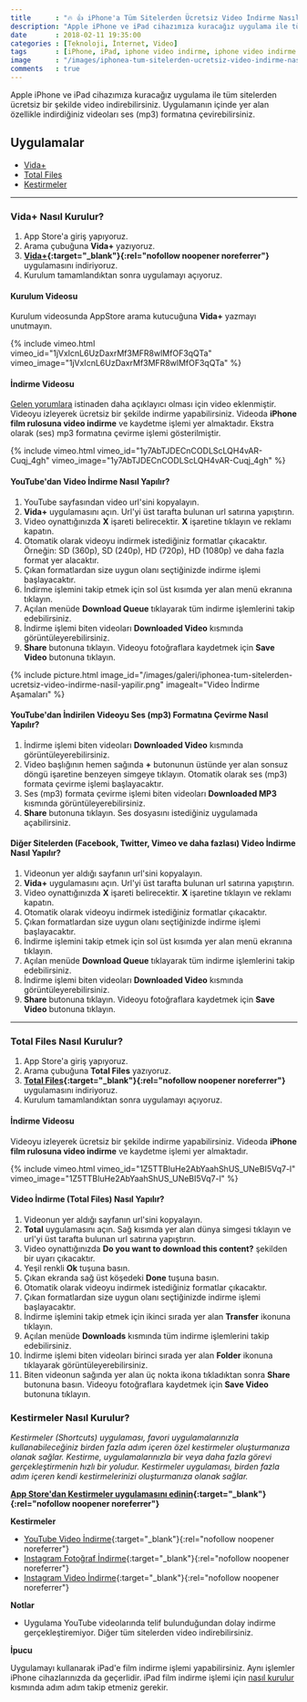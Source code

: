 ```yaml
---
title      : "🔥 👍 iPhone'a Tüm Sitelerden Ücretsiz Video İndirme Nasıl Yapılır?"
description: "Apple iPhone ve iPad cihazımıza kuracağız uygulama ile tüm sitelerden ücretsiz bir şekilde video indirebilirsiniz. Uygulamanın içinde yer alan özellikle indirdiğiniz videoları ses (mp3) formatına çevirebilirsiniz."
date       : 2018-02-11 19:35:00
categories : [Teknoloji, İnternet, Video]
tags       : [iPhone, iPad, iphone video indirme, iphone video indirme programı, ios video indirme, ıphone video indirme, twitter video indirme ios, iphone video indirme 2019]
image      : "/images/iphonea-tum-sitelerden-ucretsiz-video-indirme-nasil-yapilir.png"
comments   : true
---
```


Apple iPhone ve iPad cihazımıza kuracağız uygulama ile tüm sitelerden ücretsiz bir şekilde video indirebilirsiniz. Uygulamanın içinde yer alan özellikle indirdiğiniz videoları ses (mp3) formatına çevirebilirsiniz.

## Uygulamalar

- [Vida+](#vida-nasıl-kurulur)
- [Total Files](#total-files-nasıl-kurulur)
- [Kestirmeler](#kestirmeler-nasıl-kurulur)

---

### Vida+ Nasıl Kurulur?

1. App Store'a giriş yapıyoruz.
2. Arama çubuğuna **Vida+** yazıyoruz.
3. **[Vida+](https://apple.co/2UeQ3oJ){:target="_blank"}{:rel="nofollow noopener noreferrer"}** uygulamasını indiriyoruz.
4. Kurulum tamamlandıktan sonra uygulamayı açıyoruz.

#### Kurulum Videosu 

Kurulum videosunda AppStore arama kutucuğuna **Vida+** yazmayı unutmayın.

{% include vimeo.html vimeo_id="1jVxIcnL6UzDaxrMf3MFR8wlMfOF3qQTa" vimeo_image="1jVxIcnL6UzDaxrMf3MFR8wlMfOF3qQTa" %}

#### İndirme Videosu

[Gelen yorumlara]({{site.url}}/2018/iphone-cihaza-tum-sitelerden-ucretsiz-video-indirme-nasil-yapilir/#comment-3931533922) istinaden daha açıklayıcı olması için video eklenmiştir. Videoyu izleyerek ücretsiz bir şekilde indirme yapabilirsiniz. Videoda **iPhone film rulosuna video indirme** ve kaydetme işlemi yer almaktadır. Ekstra olarak (ses) mp3 formatına çevirme işlemi gösterilmiştir.

{% include vimeo.html vimeo_id="1y7AbTJDECnCODLScLQH4vAR-Cuqj_4gh" vimeo_image="1y7AbTJDECnCODLScLQH4vAR-Cuqj_4gh" %}

#### YouTube'dan Video İndirme Nasıl Yapılır?

1. YouTube sayfasından video url'sini kopyalayın.
2. **Vida+** uygulamasını açın. Url'yi üst tarafta bulunan url satırına yapıştırın.
3. Video oynattığınızda **X** işareti belirecektir. **X** işaretine tıklayın ve reklamı kapatın.
4. Otomatik olarak videoyu indirmek istediğiniz formatlar çıkacaktır. Örneğin: SD (360p), SD (240p), HD (720p), HD (1080p) ve daha fazla format yer alacaktır.
5. Çıkan formatlardan size uygun olanı seçtiğinizde indirme işlemi başlayacaktır.
6. İndirme işlemini takip etmek için sol üst kısımda yer alan menü ekranına tıklayın.
7. Açılan menüde **Download Queue** tıklayarak tüm indirme işlemlerini takip edebilirsiniz.
8. İndirme işlemi biten videoları **Downloaded Video** kısmında görüntüleyerebilirsiniz. 
9. **Share** butonuna tıklayın. Videoyu fotoğraflara kaydetmek için **Save Video** butonuna tıklayın.

{% include picture.html image_id="/images/galeri/iphonea-tum-sitelerden-ucretsiz-video-indirme-nasil-yapilir.png" imagealt="Video İndirme Aşamaları" %}

#### YouTube'dan İndirilen Videoyu Ses (mp3) Formatına Çevirme Nasıl Yapılır?

1. İndirme işlemi biten videoları **Downloaded Video** kısmında görüntüleyerebilirsiniz.
2. Video başlığının hemen sağında **+** butonunun üstünde yer alan sonsuz döngü işaretine benzeyen simgeye tıklayın. Otomatik olarak  ses (mp3) formata çevirme işlemi başlayacaktır.
3. Ses (mp3) formata çevirme işlemi biten videoları **Downloaded MP3** kısmında görüntüleyerebilirsiniz. 
9. **Share** butonuna tıklayın. Ses dosyasını istediğiniz uygulamada açabilirsiniz.

#### Diğer Sitelerden (Facebook, Twitter, Vimeo ve daha fazlası) Video İndirme Nasıl Yapılır?

1. Videonun yer aldığı sayfanın url'sini kopyalayın.
2. **Vida+** uygulamasını açın. Url'yi üst tarafta bulunan url satırına yapıştırın.
3. Video oynattığınızda **X** işareti belirecektir. **X** işaretine tıklayın ve reklamı kapatın.
4. Otomatik olarak videoyu indirmek istediğiniz formatlar çıkacaktır.
5. Çıkan formatlardan size uygun olanı seçtiğinizde indirme işlemi başlayacaktır.
6. İndirme işlemini takip etmek için sol üst kısımda yer alan menü ekranına tıklayın.
7. Açılan menüde **Download Queue** tıklayarak tüm indirme işlemlerini takip edebilirsiniz.
8. İndirme işlemi biten videoları **Downloaded Video** kısmında görüntüleyerebilirsiniz. 
9. **Share** butonuna tıklayın. Videoyu fotoğraflara kaydetmek için **Save Video** butonuna tıklayın.

---

### Total Files Nasıl Kurulur?

1. App Store'a giriş yapıyoruz.
2. Arama çubuğuna **Total Files** yazıyoruz.
3. **[Total Files](https://apple.co/2ItdbYZ){:target="_blank"}{:rel="nofollow noopener noreferrer"}** uygulamasını indiriyoruz.
4. Kurulum tamamlandıktan sonra uygulamayı açıyoruz.

#### İndirme Videosu

Videoyu izleyerek ücretsiz bir şekilde indirme yapabilirsiniz. Videoda **iPhone film rulosuna video indirme** ve kaydetme işlemi yer almaktadır.

{% include vimeo.html vimeo_id="1Z5TTBIuHe2AbYaahShUS_UNeBI5Vq7-l" vimeo_image="1Z5TTBIuHe2AbYaahShUS_UNeBI5Vq7-l" %}

#### Video İndirme (Total Files) Nasıl Yapılır?

1. Videonun yer aldığı sayfanın url'sini kopyalayın.
2. **Total** uygulamasını açın. Sağ kısımda yer alan dünya simgesi tıklayın ve url'yi üst tarafta bulunan url satırına yapıştırın.
3. Video oynattığınızda **Do you want to download this content?** şekilden bir uyarı çıkacaktır. 
4. Yeşil renkli **Ok** tuşuna basın.
5. Çıkan ekranda sağ üst köşedeki **Done** tuşuna basın.
6. Otomatik olarak videoyu indirmek istediğiniz formatlar çıkacaktır.
7. Çıkan formatlardan size uygun olanı seçtiğinizde indirme işlemi başlayacaktır.
8. İndirme işlemini takip etmek için ikinci sırada yer alan **Transfer** ikonuna tıklayın.
9. Açılan menüde **Downloads** kısmında tüm indirme işlemlerini takip edebilirsiniz.
10. İndirme işlemi biten videoları birinci sırada yer alan **Folder** ikonuna tıklayarak görüntüleyerebilirsiniz.
11. Biten videonun sağında yer alan üç nokta ikona tıkladıktan sonra **Share** butonuna basın. Videoyu fotoğraflara kaydetmek için **Save Video** butonuna tıklayın.


### Kestirmeler Nasıl Kurulur?

*Kestirmeler (Shortcuts) uygulaması, favori uygulamalarınızla kullanabileceğiniz birden fazla adım içeren özel kestirmeler oluşturmanıza olanak sağlar. Kestirme, uygulamalarınızla bir veya daha fazla görevi gerçekleştirmenin hızlı bir yoludur. Kestirmeler uygulaması, birden fazla adım içeren kendi kestirmelerinizi oluşturmanıza olanak sağlar.*

**[App Store'dan Kestirmeler uygulamasını edinin](https://apple.co/2Gw74B1){:target="_blank"}{:rel="nofollow noopener noreferrer"}**

**Kestirmeler**
- [YouTube Video İndirme](http://bit.ly/2UJ0RKG){:target="_blank"}{:rel="nofollow noopener noreferrer"}
- [Instagram Fotoğraf İndirme](http://bit.ly/2GverZw){:target="_blank"}{:rel="nofollow noopener noreferrer"}
- [Instagram Video İndirme](http://bit.ly/2Zkete0){:target="_blank"}{:rel="nofollow noopener noreferrer"}

**Notlar**

* Uygulama YouTube videolarında telif bulunduğundan dolay indirme gerçekleştiremiyor. Diğer tüm sitelerden video indirebilirsiniz.

**İpucu**

Uygulamayı kullanarak iPad'e film indirme işlemi yapabilirsiniz. Aynı işlemler iPhone cihazlarınızda da geçerlidir. iPad film indirme işlemi için <a href="#vida-nasıl-kurulur">nasıl kurulur</a> kısmında adım adım takip etmeniz gerekir.